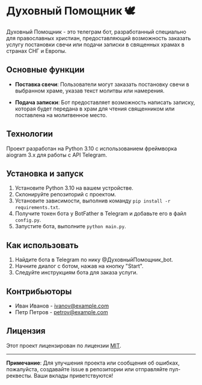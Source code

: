 # Духовный Помощник 🕊

Духовный Помощник - это телеграм бот, разработанный специально для православных христиан, предоставляющий возможность заказать услугу постановки свечи или подачи записки в священных храмах в странах СНГ и Европы.

## Основные функции

- **Поставка свечи**: Пользователи могут заказать постановку свечи в выбранном храме, указав текст молитвы или намерения.
  
- **Подача записки**: Бот предоставляет возможность написать записку, которая будет передана в храм для чтения священником или поставлена на молитвенное место.

## Технологии

Проект разработан на Python 3.10 с использованием фреймворка aiogram 3.x для работы с API Telegram.

## Установка и запуск

1. Установите Python 3.10 на вашем устройстве.
2. Склонируйте репозиторий с проектом.
3. Установите зависимости, выполнив команду `pip install -r requirements.txt`.
4. Получите токен бота у BotFather в Telegram и добавьте его в файл `config.py`.
5. Запустите бота, выполните `python main.py`.

## Как использовать

1. Найдите бота в Telegram по нику @ДуховныйПомощник_bot.
2. Начните диалог с ботом, нажав на кнопку "Start".
3. Следуйте инструкциям бота для заказа услуги.

## Контрибьюторы

- Иван Иванов - ivanov@example.com
- Петр Петров - petrov@example.com

## Лицензия

Этот проект лицензирован по лицензии [MIT](LICENSE).

---

**Примечание**: Для улучшения проекта или сообщения об ошибках, пожалуйста, создавайте issue в репозитории или отправляйте пул-реквесты. Ваши вклады приветствуются!
